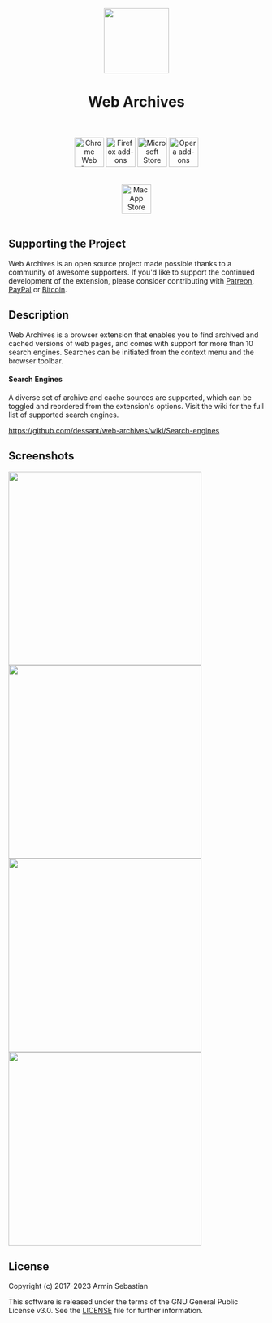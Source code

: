 <p align="center"><img width="128" height="128" src="https://i.imgur.com/H9zwf8l.png"></p>
<h1 align="center">Web Archives</h1>

<p align="center">
  </br></br>
  <a href="https://chrome.google.com/webstore/detail/web-archives/hkligngkgcpcolhcnkgccglchdafcnao">
    <picture>
      <source srcset="https://i.imgur.com/XBIE9pk.png" media="(prefers-color-scheme: dark)">
      <img height="58" src="https://i.imgur.com/oGxig2F.png" alt="Chrome Web Store"></picture></a>
  <a href="https://addons.mozilla.org/firefox/addon/view-page-archive/">
    <picture>
      <source srcset="https://i.imgur.com/ZluoP7T.png" media="(prefers-color-scheme: dark)">
      <img height="58" src="https://i.imgur.com/4PobQqE.png" alt="Firefox add-ons"></picture></a>
  <a href="https://microsoftedge.microsoft.com/addons/detail/web-archives/apcfghlggldjdjepjnahfdjgdcdekhda">
    <picture>
      <source srcset="https://i.imgur.com/Jog9cQP.png" media="(prefers-color-scheme: dark)">
      <img height="58" src="https://i.imgur.com/aiprUt8.png" alt="Microsoft Store"></picture></a>
  <a href="https://addons.opera.com/extensions/details/view-page-archive-cache/">
    <picture>
      <source srcset="https://i.imgur.com/ziehy0f.png" media="(prefers-color-scheme: dark)">
      <img height="58" src="https://i.imgur.com/ytVATu0.png" alt="Opera add-ons"></picture></a>
  </br></br>
</p>
<p align="center">
  <a href="https://apps.apple.com/us/app/web-archives-for-safari/id1603181853?platform=mac">
    <picture>
      <source srcset="https://i.imgur.com/A8NELAl.png" media="(prefers-color-scheme: dark)">
      <img height="58" src="https://i.imgur.com/LC92P1Y.png" alt="Mac App Store"></picture></a>
  </br></br>
</p>

## Supporting the Project

Web Archives is an open source project made possible thanks to a community
of awesome supporters. If you'd like to support the continued development
of the extension, please consider contributing with
[Patreon](https://armin.dev/go/patreon?pr=web-archives&src=repo),
[PayPal](https://armin.dev/go/paypal?pr=web-archives&src=repo) or
[Bitcoin](https://armin.dev/go/bitcoin?pr=web-archives&src=repo).

## Description

Web Archives is a browser extension that enables you to find archived
and cached versions of web pages, and comes with support for more than
10 search engines. Searches can be initiated from the context menu
and the browser toolbar.

#### Search Engines

A diverse set of archive and cache sources are supported,
which can be toggled and reordered from the extension's options.
Visit the wiki for the full list of supported search engines.

https://github.com/dessant/web-archives/wiki/Search-engines

## Screenshots

<p>
  <img width="380" src="https://i.imgur.com/Qamw5Dm.png">
  <img width="380" src="https://i.imgur.com/jbpH7lp.png">
  <img width="380" src="https://i.imgur.com/GCRbxh3.png">
  <img width="380" src="https://i.imgur.com/FMvop7l.png">
</p>

## License

Copyright (c) 2017-2023 Armin Sebastian

This software is released under the terms of the GNU General Public License v3.0.
See the [LICENSE](LICENSE) file for further information.
